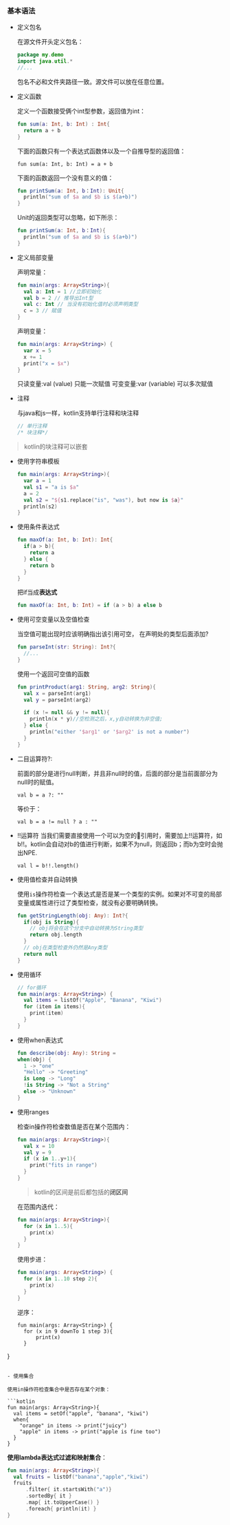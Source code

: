 ### 基本语法

- 定义包名

  在源文件开头定义包名：

  ```kotlin
  package my.demo
  import java.util.*
  //...
  ```

  包名不必和文件夹路径一致。源文件可以放在任意位置。

- 定义函数

  定义一个函数接受俩个int型参数，返回值为int：

  ```kotlin
  fun sum(a: Int, b: Int) : Int{
    return a + b
  }
  ```

  下面的函数只有一个表达式函数体以及一个自推导型的返回值：

  ```
  fun sum(a: Int, b: Int) = a + b
  ```

  下面的函数返回一个没有意义的值：

  ```kotlin
  fun printSum(a: Int, b：Int): Unit{
    println("sum of $a and $b is $(a+b)")
  }
  ```

  Unit的返回类型可以忽略，如下所示：

  ```kotlin
  fun printSum(a: Int, b：Int){
    println("sum of $a and $b is $(a+b)")
  }
  ```

- 定义局部变量

  声明常量：

  ```kotlin
  fun main(args: Array<String>){
    val a: Int = 1 //立即初始化
    val b = 2 // 推导出Int型
    val c: Int // 当没有初始化值时必须声明类型
    c = 3 // 赋值
  }
  ```

  声明变量：

  ```kotlin
  fun main(args: Array<String>) {
    var x = 5
    x += 1
    print("x = $x")
  }
  ```
  只读变量:val (value) 只能一次赋值
  可变变量:var (variable) 可以多次赋值

- 注释

  与java和js一样，kotlin支持单行注释和块注释

  ```kotlin
  // 单行注释
  /* 块注释*/
  ```

> kotlin的块注释可以嵌套

- 使用字符串模板

  ```kotlin
  fun main(args: Array<String>){
    var a = 1
    val s1 = "a is $a"
    a = 2
    val s2 = "${s1.replace("is", "was"), but now is $a}"
    println(s2)
  }
  ```

- 使用条件表达式

  ```kotlin
  fun maxOf(a: Int, b: Int): Int{
    if(a > b){
      return a
    } else {
      return b
    }
  }
  ```

  把if当成**表达式**

  ```kotlin
  fun maxOf(a: Int, b: Int) = if (a > b) a else b
  ```

- 使用可空变量以及空值检查

  当空值可能出现时应该明确指出该引用可空， 在声明处的类型后面添加?

  ```kotlin
  fun parseInt(str: String): Int?{
    //...
  }
  ```

  使用一个返回可空值的函数

  ```kotlin
  fun printProduct(arg1: String, arg2: String){
    val x = parseInt(arg1)
    val y = parseInt(arg2)
    
    if (x != null && y != null){
      println(x * y)//空检测之后，x,y自动转换为非空值;
    } else {
      println("either '$arg1' or '$arg2' is not a number")
    }
  }
  ```
- 二目运算符?:

  前面的部分是进行null判断，并且非null时的值，后面的部分是当前面部分为null时的赋值。
  ```
  val b = a ?: ""
  ```
  等价于：
  ```
  val b = a != null ? a : ""
  ```

- !!运算符
  当我们需要直接使用一个可以为空的引用时，需要加上!!运算符，如b!!。kotlin会自动对b的值进行判断，如果不为null，则返回b；而b为空时会抛出NPE.
  ```
  val l = b!!.length()
  ```

- 使用值检查并自动转换

  使用`is`操作符检查一个表达式是否是某一个类型的实例。如果对不可变的局部变量或属性进行过了类型检查，就没有必要明确转换。

  ```kotlin
  fun getStringLength(obj: Any): Int?{
    if(obj is String){
      // obj将会在这个分支中自动转换为String类型
      return obj.length
    }
    // obj在类型检查外仍然是Any类型
    return null
  }
  ```

- 使用循环

  ```kotlin
  // for循环
  fun main(args: Array<String>) {
    val items = listOf("Apple", "Banana", "Kiwi")
    for (item in items){
      print(item)
    }
  }
  ```

- 使用when表达式

  ```kotlin
  fun describe(obj: Any): String = 
  when(obj) {
    1 -> "one"
    "Hello" -> "Greeting"
    is Long -> "Long"
    !is String -> "Not a String"
    else -> "Unknown"
  }
  ```

- 使用ranges

  检查in操作符检查数值是否在某个范围内：

  ```kotlin
  fun main(args: Array<String>){
    val x = 10
    val y = 9
    if (x in 1..y+1){
      print("fits in range")
    }
  }
  ```
  > kotlin的区间是前后都包括的**闭区间**

  在范围内迭代：

  ```kotlin
  fun main(args: Array<String>){
    for (x in 1..5){
      print(x)
    }
  }
  ```

  使用步进：

  ```kotlin
  fun main(args: Array<String>) {
    for (x in 1..10 step 2){
      print(x)
    }
  }
  ```
  逆序：
  ```
  fun main(args: Array<String>) {
    for (x in 9 downTo 1 step 3){
        print(x)
    }
}
  ```

- 使用集合

  使用in操作符检查集合中是否存在某个对象：

  ```kotlin
  fun main(args: Array<String>){
    val items = setOf("apple", "banana", "kiwi")
    when{
      "orange" in items -> print("juicy")
      "apple" in items -> print("apple is fine too")
    }
  }
  ```

  **使用lambda表达式过滤和映射集合**：

  ```kotlin
  fun main(args: Array<String>){
    val fruits = listOf("banana","apple","kiwi")
    fruits
    	.filter{ it.startsWith("a")}
    	.sortedBy{ it }
    	.map{ it.toUpperCase() }
    	.foreach{ println(it) }
  }
  ```